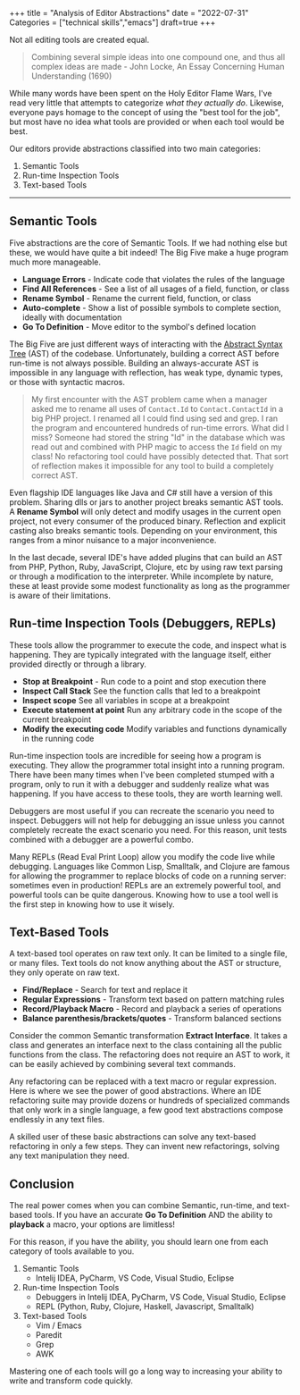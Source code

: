 +++
title = "Analysis of Editor Abstractions"
date = "2022-07-31"
Categories = ["technical skills","emacs"]
draft=true
+++

Not all editing tools are created equal.

> Combining several simple ideas into one compound one, and thus all complex
> ideas are made - John Locke, An Essay Concerning Human Understanding (1690)

While many words have been spent on the Holy Editor Flame Wars, I've read very
little that attempts to categorize _what they actually do_. Likewise, everyone
pays homage to the concept of using the "best tool for the job", but most have
no idea what tools are provided or when each tool would be best.

Our editors provide abstractions classified into two main categories:

1. Semantic Tools
2. Run-time Inspection Tools
3. Text-based Tools

-----------

## Semantic Tools

Five abstractions are the core of Semantic Tools. If we had nothing else but
these, we would have quite a bit indeed! The Big Five make a huge program much
more manageable.

* **Language Errors** - Indicate code that violates the rules of the language
* **Find All References** - See a list of all usages of a field, function, or class
* **Rename Symbol** - Rename the current field, function, or class
* **Auto-complete** - Show a list of possible symbols to complete section,
  ideally with documentation
* **Go To Definition** - Move editor to the symbol's defined location

The Big Five are just different ways of interacting with the [Abstract Syntax
Tree](https://en.wikipedia.org/wiki/Abstract_syntax_tree) (AST) of the codebase.
Unfortunately, building a correct AST before run-time is not always
possible. Building an always-accurate AST is impossible in any language with
reflection, has weak type, dynamic types, or those with syntactic macros.

> My first encounter with the AST problem came when a manager asked me to rename
> all uses of ```Contact.Id``` to ```Contact.ContactId``` in a big PHP project.
> I renamed all I could find using sed and grep. I ran the program and
> encountered hundreds of run-time errors. What did I miss? Someone had stored
> the string "Id" in the database which was read out and combined with PHP magic
> to access the ```Id``` field on my class! No refactoring tool could have
> possibly detected that. That sort of reflection makes it impossible for any
> tool to build a completely correct AST.

Even flagship IDE languages like Java and C# still have a version of this
problem. Sharing dlls or jars to another project breaks semantic AST tools. A
**Rename Symbol** will only detect and modify usages in the current open
project, not every consumer of the produced binary. Reflection and explicit
casting also breaks semantic tools. Depending on your environment, this ranges
from a minor nuisance to a major inconvenience.

In the last decade, several IDE's have added plugins that can build an AST from
PHP, Python, Ruby, JavaScript, Clojure, etc by using raw text parsing or through
a modification to the interpreter. While incomplete by nature, these at least
provide some modest functionality as long as the programmer is aware of their
limitations.

## Run-time Inspection Tools (Debuggers, REPLs)

These tools allow the programmer to execute the code, and inspect what is
happening. They are typically integrated with the language itself, either
provided directly or through a library.

* **Stop at Breakpoint** - Run code to a point and stop execution there
* **Inspect Call Stack** See the function calls that led to a breakpoint
* **Inspect scope** See all variables in scope at a breakpoint
* **Execute statement at point** Run any arbitrary code in the scope of the current breakpoint
* **Modify the executing code** Modify variables and functions dynamically in the running code

Run-time inspection tools are incredible for seeing how a program is executing.
They allow the programmer total insight into a running program. There have been
many times when I've been completed stumped with a program, only to run it with
a debugger and suddenly realize what was happening. If you have access to these
tools, they are worth learning well.

Debuggers are most useful if you can recreate the scenario you need to inspect.
Debuggers will not help for debugging an issue unless you cannot completely
recreate the exact scenario you need. For this reason, unit tests combined with
a debugger are a powerful combo.

Many REPLs (Read Eval Print Loop) allow you modify the code live while
debugging. Languages like Common Lisp, Smalltalk, and Clojure are famous for
allowing the programmer to replace blocks of code on a running server: sometimes
even in production! REPLs are an extremely powerful tool, and powerful tools can
be quite dangerous. Knowing how to use a tool well is the first step in knowing
how to use it wisely.

## Text-Based Tools

A text-based tool operates on raw text only. It can be limited to a single file,
or many files. Text tools do not know anything about the AST or structure, they
only operate on raw text. 

* **Find/Replace** - Search for text and replace it
* **Regular Expressions** - Transform text based on pattern matching rules
* **Record/Playback Macro** - Record and playback a series of operations
* **Balance parenthesis/brackets/quotes** - Transform balanced sections

Consider the common Semantic transformation **Extract Interface**. It takes a
class and generates an interface next to the class containing all the public
functions from the class. The refactoring does not require an AST to work, it
can be easily achieved by combining several text commands.

Any refactoring can be replaced with a text macro or regular expression. Here is
where we see the power of good abstractions. Where an IDE refactoring suite may
provide dozens or hundreds of specialized commands that only work in a single
language, a few good text abstractions compose endlessly in any text files.

A skilled user of these basic abstractions can solve any text-based refactoring
in only a few steps. They can invent new refactorings, solving any text
manipulation they need.

## Conclusion

The real power comes when you can combine Semantic, run-time, and text-based
tools. If you have an accurate **Go To Definition** AND the ability to
**playback** a macro, your options are limitless!

For this reason, if you have the ability, you should learn one from each
category of tools available to you. 

1. Semantic Tools
   - Intelij IDEA, PyCharm, VS Code, Visual Studio, Eclipse 
2. Run-time Inspection Tools
   - Debuggers in Intelij IDEA, PyCharm, VS Code, Visual Studio, Eclipse 
   - REPL (Python, Ruby, Clojure, Haskell, Javascript, Smalltalk)
3. Text-based Tools
   - Vim / Emacs
   - Paredit
   - Grep
   - AWK

Mastering one of each tools will go a long way to increasing your ability to
write and transform code quickly.
